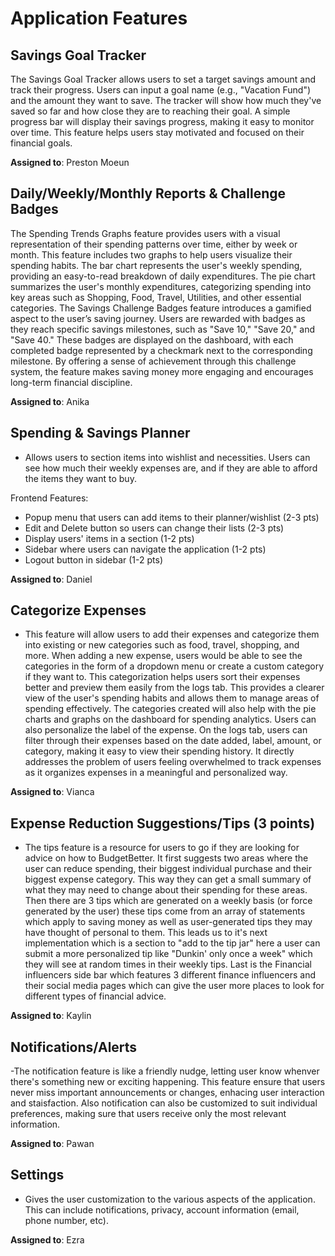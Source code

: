 # Application Features

## Savings Goal Tracker

The Savings Goal Tracker allows users to set a target savings amount and track their progress. Users can input a goal name (e.g., "Vacation Fund") and the amount they want to save. The tracker will show how much they've saved so far and how close they are to reaching their goal. A simple progress bar will display their savings progress, making it easy to monitor over time. This feature helps users stay motivated and focused on their financial goals.

**Assigned to**: Preston Moeun
  
## Daily/Weekly/Monthly Reports & Challenge Badges
The Spending Trends Graphs feature provides users with a visual representation of their spending patterns over time, either by week or month. This feature includes two graphs to help users visualize their spending habits. The bar chart represents the user's weekly spending, providing an easy-to-read breakdown of daily expenditures. The pie chart summarizes the user's monthly expenditures, categorizing spending into key areas such as Shopping, Food, Travel, Utilities, and other essential categories. 
The Savings Challenge Badges feature introduces a gamified aspect to the user’s saving journey. Users are rewarded with badges as they reach specific savings milestones, such as "Save 10," "Save 20," and "Save 40." These badges are displayed on the dashboard, with each completed badge represented by a checkmark next to the corresponding milestone. By offering a sense of achievement through this challenge system, the feature makes saving money more engaging and encourages long-term financial discipline.

**Assigned to**: Anika

## Spending & Savings Planner

- Allows users to section items into wishlist and necessities. Users can see how much their weekly expenses are, and if they are able to afford the items they want to buy.

Frontend Features:
- Popup menu that users can add items to their planner/wishlist (2-3 pts)
- Edit and Delete button so users can change their lists (2-3 pts)
- Display users' items in a section (1-2 pts)
- Sidebar where users can navigate the application (1-2 pts)
- Logout button in sidebar (1-2 pts)

**Assigned to**: Daniel

## Categorize Expenses

- This feature will allow users to add their expenses and categorize them into existing or new categories such as food, travel, shopping, and more. When adding a new expense, users would be able to see the categories in the form of a dropdown menu or create a custom category if they want to. This categorization helps users sort their expenses better and preview them easily from the logs tab. This provides a clearer view of the user's spending habits and allows them to manage areas of spending effectively. The categories created will also help with the pie charts and graphs on the dashboard for spending analytics. Users can also personalize the label of the expense. On the logs tab, users can filter through their expenses based on the date added, label, amount, or category, making it easy to view their spending history. It directly addresses the problem of users feeling overwhelmed to track expenses as it organizes expenses in a meaningful and personalized way.

**Assigned to**: Vianca

## Expense Reduction Suggestions/Tips (3 points)

- The tips feature is a resource for users to go if they are looking for advice on how to BudgetBetter. It first suggests two areas where the user can reduce spending, their biggest individual purchase and their biggest expense category. This way they can get a small summary of what they may need to change about their spending for these areas. Then there are 3 tips which are generated on a weekly basis (or force generated by the user) these tips come from an array of statements which apply to saving money as well as user-generated tips they may have thought of personal to them. This leads us to it's next implementation which is a section to "add to the tip jar" here a user can submit a more personalized tip like "Dunkin' only once a week" which they will see at random times in their weekly tips. Last is the Financial influencers side bar which features 3 different finance influencers and their social media pages which can give the user more places to look for different types of financial advice. 

**Assigned to**: Kaylin

## Notifications/Alerts

-The notification feature is like a friendly nudge, letting user know whenver there's something new or exciting happening. This feature ensure that users never miss important announcements or changes, enhacing user interaction and staisfaction. Also notification can also be customized to suit individual preferences, making sure that users receive only the most relevant information.

**Assigned to**: Pawan

## Settings

- Gives the user customization to the various aspects of the application. This can include notifications, privacy, account information (email, phone number, etc).

**Assigned to**: Ezra
